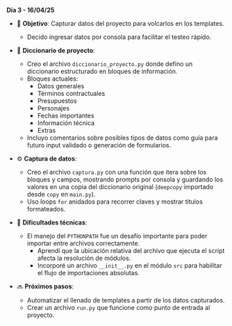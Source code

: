 **Día 3 - 16/04/25**

- 🎯 **Objetivo**: Capturar datos del proyecto para volcarlos en los templates.

  - Decido ingresar datos por consola para facilitar el testeo rápido.

- 🧠 **Diccionario de proyecto**:

  - Creo el archivo `diccionario_proyecto.py` donde defino un diccionario estructurado en bloques de información.
  - Bloques actuales:
    - Datos generales
    - Términos contractuales
    - Presupuestos
    - Personajes
    - Fechas importantes
    - Información técnica
    - Extras
  - Incluyo comentarios sobre posibles tipos de datos como guía para futuro input validado o generación de formularios.

- ⚙️ **Captura de datos**:

  - Creo el archivo `captura.py` con una función que itera sobre los bloques y campos, mostrando prompts por consola y guardando los valores en una copia del diccionario original (`deepcopy` importado desde `copy` en `main.py`).
  - Uso loops `for` anidados para recorrer claves y mostrar títulos formateados.

- 🧩 **Dificultades técnicas**:

  - El manejo del `PYTHONPATH` fue un desafío importante para poder importar entre archivos correctamente.
    - Aprendí que la ubicación relativa del archivo que ejecuta el script afecta la resolución de módulos.
    - Incorporé un archivo `__init__.py` en el módulo `src` para habilitar el flujo de importaciones absolutas.

- 🔜 **Próximos pasos**:
  - Automatizar el llenado de templates a partir de los datos capturados.
  - Crear un archivo `run.py` que funcione como punto de entrada al proyecto.
